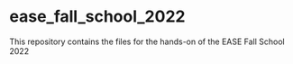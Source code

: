 # ease_fall_school_2022
This repository contains the files for the hands-on of the EASE Fall School 2022
